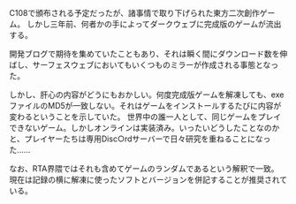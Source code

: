 C108で頒布される予定だったが、諸事情で取り下げられた東方二次創作ゲーム。
しかし三年前、何者かの手によってダークウェブに完成版のゲームが流出する。

開発ブログで期待を集めていたこともあり、それは瞬く間にダウンロード数を伸ばし、サーフェスウェブにおいてもいくつものミラーが作成される事態となった。

しかし、肝心の内容がどうにもおかしい。何度完成版ゲームを解凍しても、exeファイルのMD5が一致しない。それはゲームをインストールするたびに内容が変わるということを示していた。
世界中の誰一人として、同じゲームをプレイできないゲーム。しかしオンラインは実装済み。いったいどうしたことなのかと、プレイヤーたちは専用Disc○rdサーバーで日々研究を重ねることになった……

なお、RTA界隈ではそれも含めてゲームのランダムであるという解釈で一致。
現在は記録の横に解凍に使ったソフトとバージョンを併記することが推奨されている。